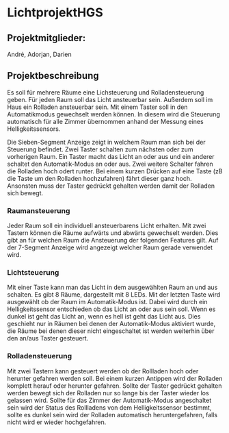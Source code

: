 # LichtprojektHGS

## Projektmitglieder:

André, Adorjan, Darien

## Projektbeschreibung

Es soll für mehrere Räume eine Lichsteuerung und Rolladensteuerung geben. Für jeden Raum soll das Licht ansteuerbar sein. Außerdem soll im Haus ein Rolladen ansteuerbar sein. Mit einem Taster soll in den Automatikmodus gewechselt werden können. In diesem wird die Steuerung automatisch für alle Zimmer übernommen anhand der Messung eines Helligkeitssensors.

Die Sieben-Segment Anzeige zeigt in welchem Raum man sich bei der Steuerung befindet. Zwei Taster schalten zum nächsten oder zum vorherigen Raum. Ein Taster macht das Licht an oder aus und ein anderer schaltet den Automatik-Modus an oder aus. Zwei weitere Schalter fahren die Rolladen hoch odert runter. Bei einem kurzen Drücken auf eine Taste (zB die Taste um den Rolladen hochzufahren) fährt dieser ganz hoch. Ansonsten muss der Taster gedrückt gehalten werden damit der Rolladen sich bewegt.

### Raumansteuerung

Jeder Raum soll ein individuell ansteuerbarens Licht erhalten. Mit zwei Tastern können die Räume aufwärts und abwärts gewechselt werden. Dies gibt an für welchen Raum die Ansteuerung der folgenden Features gilt. Auf der 7-Segment Anzeige wird angezeigt welcher Raum gerade verwendet wird.

### Lichtsteuerung

Mit einer Taste kann man das Licht in dem ausgewählten Raum an und aus schalten. Es gibt 8 Räume, dargestellt mit 8 LEDs. Mit der letzten Taste wird ausgewählt ob der Raum im Automatik-Modus ist. Dabei wird durch ein Helligkeitssensor entschieden ob das Licht an oder aus sein soll. Wenn es dunkel ist geht das Licht an, wenn es hell ist geht das Licht aus. Dies geschieht nur in Räumen bei denen der Automatik-Modus aktiviert wurde, die Räume bei denen dieser nicht eingeschaltet ist werden weiterhin über den an/aus Taster gesteuert.  

### Rolladensteuerung

Mit zwei Tastern kann gesteuert werden ob der Rollladen hoch oder herunter gefahren werden soll. Bei einem kurzen Antippen wird der Rolladen komplett herauf oder herunter gefahren. Sollte der Taster gedrückt gehalten werden bewegt sich der Rolladen nur so lange bis der Taster wieder los gelassen wird. Sollte für das Zimmer der Automatik-Modus angeschaltet sein wird der Status des Rollladens von dem Helligkeitssensor bestimmt, sollte es dunkel sein wird der Rolladen automatisch heruntergefahren, falls nicht wird er wieder hochgefahren.
